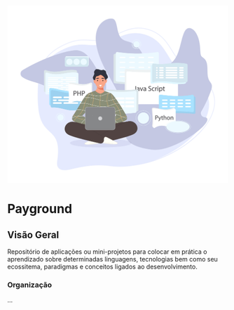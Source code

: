 <img src="assets/image/People_in_programming_01ung_03.jpg">

# Payground

## Visão Geral

Repositório de aplicações ou mini-projetos para colocar em prática o aprendizado sobre determinadas linguagens, tecnologias bem como seu ecossitema, paradigmas e conceitos ligados ao desenvolvimento.

### Organização

...

